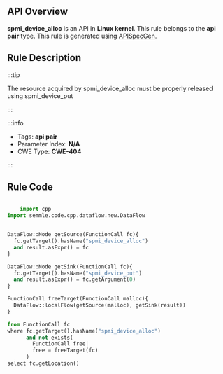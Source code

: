 ---
---


## API Overview
**spmi_device_alloc** is an API in **Linux kernel**. This rule belongs to the **api pair** type. This rule is generated using [APISpecGen](../../tools/APISpecGen).
## Rule Description

:::tip

The resource acquired by spmi_device_alloc must be properly released using spmi_device_put

:::

:::info

- Tags: **api pair**
- Parameter Index: **N/A**
- CWE Type: **CWE-404**

:::

## Rule Code
```python

    import cpp
import semmle.code.cpp.dataflow.new.DataFlow


DataFlow::Node getSource(FunctionCall fc){
  fc.getTarget().hasName("spmi_device_alloc")
  and result.asExpr() = fc
}

DataFlow::Node getSink(FunctionCall fc){
  fc.getTarget().hasName("spmi_device_put")
  and result.asExpr() = fc.getArgument(0)
}

FunctionCall freeTarget(FunctionCall malloc){
  DataFlow::localFlow(getSource(malloc), getSink(result))
}

from FunctionCall fc
where fc.getTarget().hasName("spmi_device_alloc")
      and not exists(
        FunctionCall free| 
        free = freeTarget(fc)
      )
select fc.getLocation()

    
```